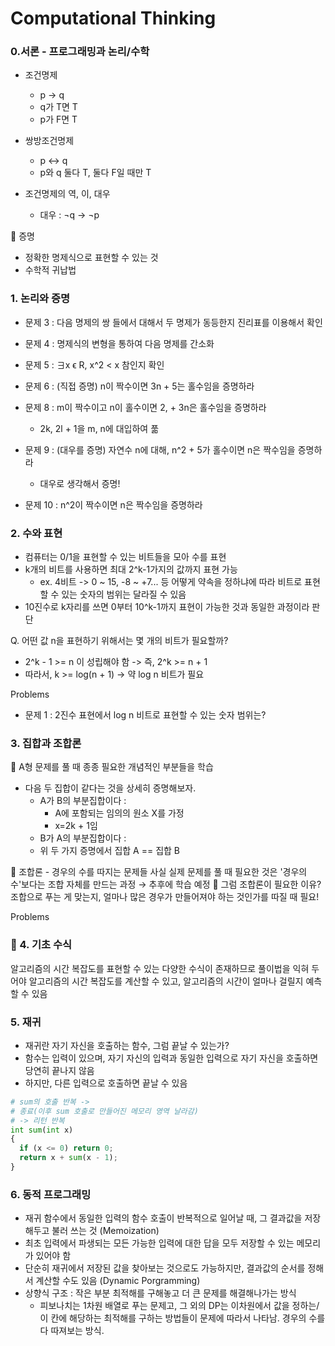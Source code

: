# Computational Thinking
### 0.서론 - 프로그래밍과 논리/수학
- 조건명제
  - p → q
  - q가 T면 T
  - p가 F면 T
- 쌍방조건명제
  - p ↔ q
  - p와 q 둘다 T, 둘다 F일 때만 T

- 조건명제의 역, 이, 대우
  - 대우 : ¬q → ¬p

🧷 증명
- 정확한 명제식으로 표현할 수 있는 것
- 수학적 귀납법
  
### 1. 논리와 증명
- 문제 3 : 다음 명제의 쌍 들에서 대해서 두 명제가 동등한지 진리표를 이용해서 확인
- 문제 4 : 명제식의 변형을 통하여 다음 명제를 간소화
- 문제 5 : ∃x ϵ R, x^2 < x 참인지 확인
- 문제 6 : (직접 증명) n이 짝수이면  3n + 5는 홀수임을 증명하라
- 문제 8 : m이 짝수이고 n이 홀수이면 2, + 3n은 홀수임을 증명하라
  - 2k, 2l + 1을 m, n에 대입하여 풂

- 문제 9 : (대우를 증명) 자연수 n에 대해, n^2 + 5가 홀수이면 n은 짝수임을 증명하라
  - 대우로 생각해서 증명!
- 문제 10 : n^2이 짝수이면 n은 짝수임을 증명하라

### 2. 수와 표현
- 컴퓨터는 0/1을 표현할 수 있는 비트들을 모아 수를 표현
- k개의 비트를 사용하면 최대 2^k-1가지의 값까지 표현 가능
  - ex. 4비트 -> 0 ~ 15, -8 ~ +7... 등 어떻게 약속을 정하냐에 따라 비트로 표현할 수 있는 숫자의 범위는 달라질 수 있음
- 10진수로 k자리를 쓰면 0부터 10^k-1까지 표현이 가능한 것과 동일한 과정이라 판단

Q. 어떤 값 n을 표현하기 위해서는 몇 개의 비트가 필요할까?
- 2^k - 1 >= n 이 성립해야 함 -> 즉, 2^k >= n + 1
- 따라서, k >= log(n + 1) -> 약 log n 비트가 필요

Problems
- 문제 1 : 2진수 표현에서 log n 비트로 표현할 수 있는 숫자 범위는?

### 3. 집합과 조합론
🧷 A형 문제를 풀 때 종종 필요한 개념적인 부분들을 학습
- 다음 두 집합이 같다는 것을 상세히 증명해보자.
  - A가 B의 부분집합이다 :
    - A에 포함되는 임의의 원소 X를 가정
    - x=2k + 1임
  - B가 A의 부분집합이다 :
  - 위 두 가지 증명에서 집합 A == 집합 B

🧷 조합론 - 경우의 수를 따지는 문제들
사실 실제 문제를 풀 때 필요한 것은 '경우의 수'보다는 조합 자체를 만드는 과정 → 추후에 학습 예정
🧷 그럼 조합론이 필요한 이유? 
조합으로 푸는 게 맞는지, 얼마나 많은 경우가 만들어져야 하는 것인가를 따질 때 필요!

Problems

### 📌 4. 기초 수식
알고리즘의 시간 복잡도를 표현할 수 있는 다양한 수식이 존재하므로 풀이법을 익혀 두어야 알고리즘의 시간 복잡도를 계산할 수 있고, 알고리즘의 시간이 얼마나 걸릴지 예측할 수 있음

### 5. 재귀
- 재귀란 자기 자신을 호출하는 함수, 그럼 끝날 수 있는가?
- 함수는 입력이 있으며, 자기 자신의 입력과 동일한 입력으로 자기 자신을 호출하면 당연히 끝나지 않음
- 하지만, 다른 입력으로 호출하면 끝날 수 있음

```python
# sum의 호출 반복 -> 
# 종료(이후 sum 호출로 만들어진 메모리 영역 날라감) 
# -> 리턴 반복
int sum(int x)
{
  if (x <= 0) return 0;
  return x + sum(x - 1);
}
```

### 6. 동적 프로그래밍
- 재귀 함수에서 동일한 입력의 함수 호출이 반복적으로 일어날 때, 그 결과값을 저장해두고 불러 쓰는 것 (Memoization)
- 최초 입력에서 파생되는 모든 가능한 입력에 대한 답을 모두 저장할 수 있는 메모리가 있어야 함
- 단순히 재귀에서 저장된 값을 찾아보는 것으로도 가능하지만, 결과값의 순서를 정해서 계산할 수도 있음 (Dynamic Porgramming)
- 상향식 구조 : 작은 부분 최적해를 구해놓고 더 큰 문제를 해결해나가는 방식
  - 피보나치는 1차원 배열로 푸는 문제고, 그 외의 DP는 이차원에서 값을 정하는/이 칸에 해당하는 최적해를 구하는 방법들이 문제에 따라서 나타남. 경우의 수를 다 따져보는 방식.